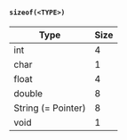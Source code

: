 #### `sizeof(<TYPE>)`
Type | Size
---- | ----
int | 4
char | 1
float | 4
double | 8
String (= Pointer) | 8
void | 1
